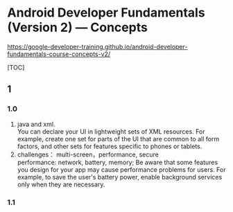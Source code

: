 # Android Developer Fundamentals (Version 2) — Concepts
https://google-developer-training.github.io/android-developer-fundamentals-course-concepts-v2/

[TOC]

## 1
### 1.0
1. java and xml.   
You can declare your UI in lightweight sets of XML resources. For example, create one set for parts of the UI that are common to all form factors, and other sets for features specific to phones or tablets.
2. challenges：  multi-screen，performance, secure  
performance: network, battery, memory;  Be aware that some features you design for your app may cause performance problems for users. For example, to save the user's battery power, enable background services only when they are necessary.

### 1.1

